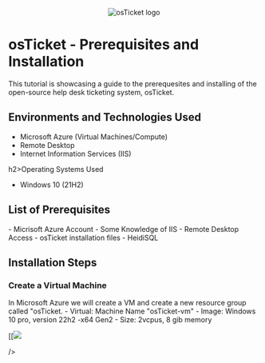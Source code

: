 <p align="center">
<img src="https://i.imgur.com/Clzj7Xs.png" alt="osTicket logo"/>
</p>

<h1>osTicket - Prerequisites and Installation</h1>
This tutorial is showcasing a guide to the prerequesites and installing of the open-source help desk ticketing system, osTicket.<br />

<h2>Environments and Technologies Used</h2>

- Microsoft Azure (Virtual Machines/Compute)
- Remote Desktop
- Internet Information Services (IIS)

h2>Operating Systems Used </h2>

- Windows 10</b> (21H2)

<h2>List of Prerequisites</h2>
- Micrisoft Azure Account
- Some Knowledge of IIS
- Remote Desktop Access
- osTicket installation files
- HeidiSQL

<h2>Installation Steps</h2>
<h3>Create a Virtual Machine</h3>
In Microsoft Azure we will create a VM and create a new resource group called "osTicket.
- Virtual: Machine Name "osTicket-vm"
- Image: Windows 10 pro, version 22h2 -x64 Gen2
- Size: 2vcpus, 8 gib memory
<p>
[[<img src="[(https://github.com/user-attachments/assets/6ff86484-1495-4bd0-9a56-c41345ebb7fd)](https://imgur.com/a/XI9pRoU)"](https://imgur.com/a/XI9pRoU)](https://imgur.com/a/XI9pRoU)
</p>

/>
</p>
<p>
